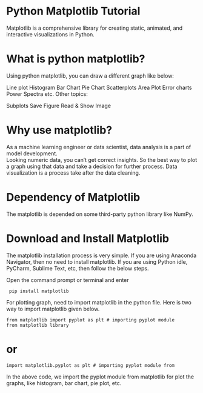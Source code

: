 # Python Matplotlib Tutorial
Matplotlib is a comprehensive library for creating static, animated, and interactive visualizations in Python.

# What is python matplotlib?

Using python matplotlib, you can draw a different graph like below:

Line plot
Histogram
Bar Chart
Pie Chart
Scatterplots
Area Plot
Error charts
Power Spectra
etc.
Other topics:

Subplots
Save Figure
Read & Show Image

# Why use matplotlib?

As a machine learning engineer or data scientist, data analysis is a part of model development.  
Looking numeric data, you can’t get correct insights. 
So the best way to plot a graph using that data and take a decision for further process. 
Data visualization is a process take after the data cleaning.

# Dependency of Matplotlib

The matplotlib is depended on some third-party python library like NumPy.

# Download and Install Matplotlib

The matplotlib installation process is very simple. If you are using Anaconda Navigator, then no need to install matplotlib. If you are using Python idle, PyCharm, Sublime Text, etc, then follow the below steps.

Open the command prompt or terminal and enter

<code> 	pip install matplotlib </code>

For plotting graph, need to import matplotlib in the python file. Here is two way to import matplotlib given below.

<code>from matplotlib import pyplot as plt # importing pyplot module from matplotlib library</code>
# or
<code>import matplotlib.pyplot as plt #  importing pyplot module from </code>


In the above code, we import the pyplot module from matplotlib for plot the graphs, like histogram, bar chart, pie plot, etc.

